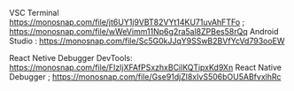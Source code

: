 VSC Terminal https://monosnap.com/file/jt6UY1j9VBT82VYt14KU71uvAhFTFo ;
https://monosnap.com/file/wWeVimm11Np6g2ra5al8ZPBes58rQq
Android Studio : https://monosnap.com/file/Sc5G0kJJqY9SSwB2BVfYcVd793ooEW

React Netive Debugger
DevTools: https://monosnap.com/file/FIzljXFAfPSxzhxBCilKQTipxKd9Xn
React Native Debugger ; https://monosnap.com/file/Gse91djZl8xIvS506bOU5ABfvxlhRc
